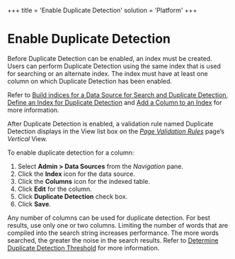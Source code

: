 +++
title = 'Enable Duplicate Detection'
solution = 'Platform'
+++

# Enable Duplicate Detection

Before Duplicate Detection can be enabled, an index must be created.
Users can perform Duplicate Detection using the same index that is used
for searching or an alternate index. The index must have at least one
column on which Duplicate Detection has been enabled.

Refer to [Build indices for a Data Source for Search and Duplicate
Detection](Build%20Indices%20for%20a%20Data%20Source%20for%20Search%20and%20Duplicate%20Detection.htm),
[Define an Index for Duplicate
Detection](Define%20an%20Index%20for%20Duplicate%20Detection.htm) and
[Add a Column to an Index](Add%20a%20Column%20to%20an%20Index.htm) for
more information.

After Duplicate Detection is enabled, a validation rule named Duplicate
Detection displays in the View list box on the *[Page Validation
Rules](../Page_Desc/Page_Validation_Rules.htm)* page’s *Vertical* View.

To enable duplicate detection for a column:

1.  Select **Admin \> Data Sources** from the *Navigation* pane.
2.  Click the **Index** icon for the data source.
3.  Click the **Columns** icon for the indexed table.
4.  Click **Edit** for the column.
5.  Click **Duplicate Detection** check box.
6.  Click **Save**.

Any number of columns can be used for duplicate detection. For best
results, use only one or two columns. Limiting the number of words that
are compiled into the search string increases performance. The more
words searched, the greater the noise in the search results. Refer to
[Determine Duplicate Detection
Threshold](Determine%20the%20Duplicate%20Detection%20Threshold.htm) for
more information.

